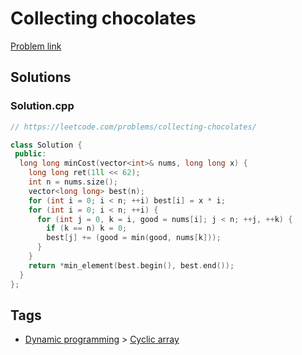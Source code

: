 # Collecting chocolates

[Problem link](https://leetcode.com/problems/collecting-chocolates/)

## Solutions


### Solution.cpp
```cpp
// https://leetcode.com/problems/collecting-chocolates/

class Solution {
 public:
  long long minCost(vector<int>& nums, long long x) {
    long long ret(1ll << 62);
    int n = nums.size();
    vector<long long> best(n);
    for (int i = 0; i < n; ++i) best[i] = x * i;
    for (int i = 0; i < n; ++i) {
      for (int j = 0, k = i, good = nums[i]; j < n; ++j, ++k) {
        if (k == n) k = 0;
        best[j] += (good = min(good, nums[k]));
      }
    }
    return *min_element(best.begin(), best.end());
  }
};
```
## Tags

* [Dynamic programming](/README.md#Dynamic_programming) > [Cyclic array](/README.md#Dynamic_programming-Cyclic_array)
